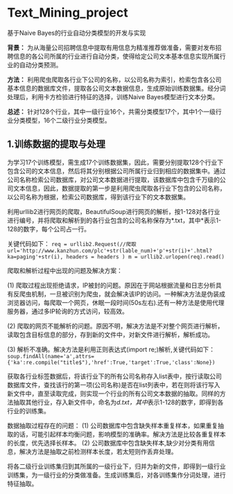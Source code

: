 # Text_Mining_project
基于Naive Bayes的行业自动分类模型的开发与实现

  **背景：** 为从海量公司招聘信息中提取有用信息为精准推荐做准备，需要对发布招聘信息的各公司所属的行业进行自动分类，使得给定公司文本基本信息实现所属行业的自动分类预测。

  **方法：** 利用爬虫爬取各行业下公司的名称，以公司名称为索引，检索包含各公司基本信息的数据库文件，提取各公司文本数据信息，生成原始训练数据集。经分词处理后，利用卡方检验进行特征的选择，训练Naive Bayes模型进行文本分类。

  **总述：** 针对128个行业，其中一级行业16个，共需分类模型17个，其中1个一级行业分类模型，16个二级行业分类模型。

  ## 1.训练数据的提取与处理

   为学习17个训练模型，需生成17个训练数据集，因此，需要分别提取128个行业下包含公司的文本信息，然后将其分别根据公司所属行业归到相应的数据集中。通过公司名称检索公司数据库，对公司文本数据进行提取，该数据库中包含千万级的公司文本信息，因此，数据提取的第一步是利用爬虫爬取各行业下包含的公司名称，以公司名称为根据，检索公司数据库，得到该行业下的文本数据集。
   
   利用urllib2进行网页的爬取，BeautifulSoup进行网页的解析，按1-128对各行业进行编号，并将爬取和解析到的各行业包含的公司名称保存为*.txt，其中*表示1-128的数字，每个公司占一行。
  
   关键代码如下：
`req = urllib2.Request(//爬取
url='http://www.kanzhun.com/plc'+str(lable_num)+'p'+str(i)+'.html?ka=paging'+str(i),
        headers = headers
            )
 m = urllib2.urlopen(req).read()`
 
   爬取和解析过程中出现的问题及解决方案：
   
   (1) 爬取过程出现拒绝请求，IP被封的问题。原因在于网站根据流量和日志分析具有反爬虫机制，一旦被识别为爬虫，就会解决该IP的访问。一种解决方法是伪装成浏览器访问，每爬取一个网页，休眠一段时间(50s左右).还有一种方法是使用代理服务器，通过多IP轮询的方式访问，较高效。
   
   (2) 爬取的网页不能解析的问题。原因不明，解决方法是不对整个网页进行解析，读取包含目标信息的部分，存到新的文件中，对新文件进行解析，解析成功。
   
   (3) 解析不准确。解决方法是利用正则表达式(import re;)解析,关键代码如下：
  `soup.findAll(name='a',attrs={'ka':re.compile("title$"),'href':True,'target':True,'class':None})`

   获取各行业标签数据后，将该行业下的所有公司名称存入list表中，按行读取公司数据库文件，查找该行的第一项(公司名称)是否在list列表中，若在则将该行写入新文件中，直至读取完成，则实现一个行业的所有公司文本数据的抽取。同样的方法抽取其他行业，存入新文件中，命名为*d.txt，其中*表示1-128的数字，即得到各行业的训练集。
   
   数据抽取过程存在的问题：
   (1) 公司数据库中包含缺失样本重复样本，如果重复抽取的话，可能引起样本均衡问题，影响模型的准确率。解决方法是比较各重复样本的长度，优先选择长样本。
   (2) 公司数据库中包含缺失样本,缺少对分类有用信息，解决方法是抽取之前检测样本长度，若太短则作丢弃处理。
   
   将各二级行业训练集归到其所属的一级行业下，归并为新的文件，即得到一级行业训练集，为一级行业的分类做准备。生成训练集后，对各训练集作分词处理，进行特征抽取。
